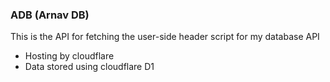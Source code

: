 ### ADB (Arnav DB)
This is the API for fetching the user-side header script for my database API

- Hosting by cloudflare
- Data stored using cloudflare D1
